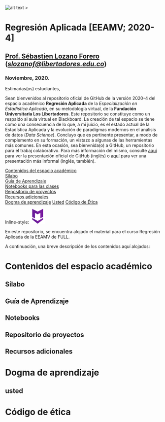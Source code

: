 ![alt text >](https://github.com/sebmatecho/Regresion-Aplicada/blob/main/logo.png?raw=true)

# Regresión Aplicada [EEAMV; 2020-4]

## [Prof. Sébastien Lozano Forero](https://www.linkedin.com/in/s%C3%A9bastien-lozano-forero-5501476a/)  (*slozanof@libertadores.edu.co*)

### Noviembre, 2020.

Estimadas(os) estudiantes, 

Sean bienvenidos al repositorio oficial de GitHub de la versión 2020-4 del espacio académico **Regresión Aplicada** de la *Especialización en Estadística Aplicada*, en su metodología virtual, de la **Fundación Universitaria Los Libertadores**. Este repositorio se constituye como un respaldo al aula virtual en Blackboard. La creación de tal espacio se tiene como una consecuencia de lo que, a mi juicio, es el estado actual de la Estadística Aplicada y la evolución de paradigmas modernos en el análisis de datos (*Data Science*). Concluyo que es pertinente presentar, a modo de complemento en su formación, un vistazo a algunas de las herramientas más comunes. En esta ocasión, sea bienvnida(o) a GitHub, un repositorio para el trabaj colaborativo. Para más información del mismo, consulte [aquí](https://www.youtube.com/watch?v=w3jLJU7DT5E&ab_channel=GitHub) para ver la presentación oficial de GitHub (inglés) o [aquí](https://www.youtube.com/watch?v=r50BKIFGCI0&ab_channel=TheCodex) para ver una presentación más informal (inglés, también). 

[Contenidos del espacio académico](#contenidos-del-espacio-académico)  
    [Sílabo](#sílabo)    
    [Guía de Aprendizaje](#guía-de-aprendizaje)    
    [Notebooks para las clases](#notebooks)    
    [Repositorio de proyectos](#repositorio-de-proyectos)    
    [Recursos adicionales](#recursos-adicionales)   
[Dogma de aprendizaje](#heading-1)
    [Usted](#usted)
[Código de Ética](#código-de-ética)
  

Inline-style: 
![aquí](https://github.com/adam-p/markdown-here/raw/master/src/common/images/icon48.png "su madre")

En este repositorio, se encuentra alojado el material para el curso Regresión Aplicada de la EEAMV de FULL.

A continuación, una breve descripción de los contenidos aquí alojados: 

# Contenidos del espacio académico

## Sílabo
## Guía de Aprendizaje
## Notebooks
## Repositorio de proyectos
## Recursos adicionales

# Dogma de aprendizaje
 
## usted

# Código de ética

